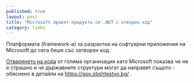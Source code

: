```yaml
---
published: true
layout: post
title: "Microsoft правят продукта си .NET с отворен код"
category: links
---
```


Платформата (framework-а) за разраотка на софтуерни приложения на Microsoft до сега беше със затворен код.

[Отварянето на кода](http://news.microsoft.com/2014/11/12/microsoft-takes-net-open-source-and-cross-platform-adds-new-development-capabilities-with-visual-studio-2015-net-2015-and-visual-studio-online/) от голяма организация като Microsoft показва че не е страшно и че държавните структури могат да направят същото - обяснено в детайли на <https://gov.obshtestvo.bg/> .
